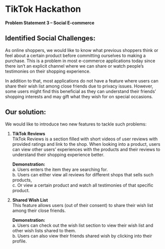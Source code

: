 # TikTok Hackathon
**Problem Statement 3 – Social E-commerce**

## Identified Social Challenges:
As online shoppers, we would like to know what previous shoppers think or feel about a certain product before committing ourselves to making a purchase. This is a problem in most e-commerce applications today since there isn’t an explicit channel where we can share or watch people’s testimonies on their shopping experience.

In addition to that, most applications do not have a feature where users can share their wish list among close friends due to privacy issues. However, some users might find this beneficial as they can understand their friends’ shopping interests and may gift what they wish for on special occasions.

## Our solution:
We would like to introduce two new features to tackle such problems:
1.	**TikTok Reviews**  
TikTok Reviews is a section filled with short videos of user reviews with provided ratings and link to the shop. When looking into a product, users can view other users’ experiences with the products and their reviews to understand their shopping experience better.   

    **Demonstration:**    
a.	Users enters the item they are searching for.  
b.	Users can either view all reviews for different shops that sells such products,  
c.	Or view a certain product and watch all testimonies of that specific product.  

2.	**Shared Wish List**  
This feature allows users (out of their consent) to share their wish list among their close friends.

    **Demonstration:**  
a.	Users can check out the wish list section to view their wish list and other wish lists shared to them.  
b.	Users can also view their friends shared wish by clicking into their profile.  
